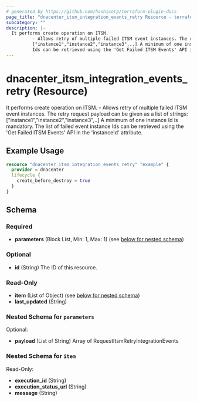 ```yaml
---
# generated by https://github.com/hashicorp/terraform-plugin-docs
page_title: "dnacenter_itsm_integration_events_retry Resource - terraform-provider-dnacenter"
subcategory: ""
description: |-
  It performs create operation on ITSM.
          - Allows retry of multiple failed ITSM event instances. The retry request payload can be given as a list of strings:
          ["instance1","instance2","instance3",..] A minimum of one instance Id is mandatory. The list of failed event instance
          Ids can be retrieved using the 'Get Failed ITSM Events' API in the 'instanceId' attribute.
---
```


# dnacenter_itsm_integration_events_retry (Resource)

It performs create operation on ITSM.
		- Allows retry of multiple failed ITSM event instances. The retry request payload can be given as a list of strings:
		["instance1","instance2","instance3",..] A minimum of one instance Id is mandatory. The list of failed event instance
		Ids can be retrieved using the 'Get Failed ITSM Events' API in the 'instanceId' attribute.

## Example Usage

```terraform
resource "dnacenter_itsm_integration_events_retry" "example" {
  provider = dnacenter
  lifecycle {
    create_before_destroy = true
  }
}
```

<!-- schema generated by tfplugindocs -->
## Schema

### Required

- **parameters** (Block List, Min: 1, Max: 1) (see [below for nested schema](#nestedblock--parameters))

### Optional

- **id** (String) The ID of this resource.

### Read-Only

- **item** (List of Object) (see [below for nested schema](#nestedatt--item))
- **last_updated** (String)

<a id="nestedblock--parameters"></a>
### Nested Schema for `parameters`

Optional:

- **payload** (List of String) Array of RequestItsmRetryIntegrationEvents


<a id="nestedatt--item"></a>
### Nested Schema for `item`

Read-Only:

- **execution_id** (String)
- **execution_status_url** (String)
- **message** (String)


